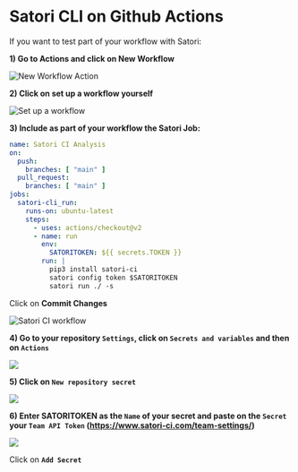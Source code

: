 # Satori CLI on Github Actions

If you want to test part of your workflow with Satori:

**1) Go to Actions and click on New Workflow**

![New Workflow Action](img/github_action_1.png)

**2) Click on set up a workflow yourself**

![Set up a workflow](img/github_action_2.png)


**3) Include as part of your workflow the Satori Job:**

```yml
name: Satori CI Analysis
on:
  push:
    branches: [ "main" ]
  pull_request:
    branches: [ "main" ]
jobs:
  satori-cli_run:
    runs-on: ubuntu-latest
    steps:
      - uses: actions/checkout@v2
      - name: run
        env:
          SATORITOKEN: ${{ secrets.TOKEN }}
        run: |
          pip3 install satori-ci
          satori config token $SATORITOKEN
          satori run ./ -s
```

Click on **Commit Changes**

![Satori CI workflow](img/github_action_3.png)

**4) Go to your repository `Settings`, click on `Secrets and variables` and then on `Actions`**

![](img/github_action_4.png)

**5) Click on `New repository secret`**

![](img/github_action_5.png)

**6) Enter SATORITOKEN as the `Name` of your secret and paste on the `Secret` your `Team API Token` (https://www.satori-ci.com/team-settings/)**

![](img/github_action_6.png)

Click on **`Add Secret`**
